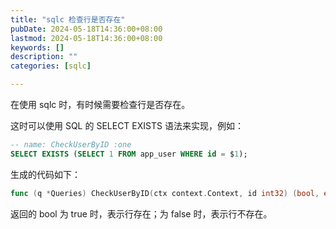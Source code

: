 ```yaml
---
title: "sqlc 检查行是否存在"
pubDate: 2024-05-18T14:36:00+08:00
lastmod: 2024-05-18T14:36:00+08:00
keywords: []
description: ""
categories: [sqlc]

---
```


在使用 sqlc 时，有时候需要检查行是否存在。

这时可以使用 SQL 的 SELECT EXISTS 语法来实现，例如：

```sql
-- name: CheckUserByID :one
SELECT EXISTS (SELECT 1 FROM app_user WHERE id = $1);
```

生成的代码如下：

```go
func (q *Queries) CheckUserByID(ctx context.Context, id int32) (bool, error)
```

返回的 bool 为 true 时，表示行存在；为 false 时，表示行不存在。